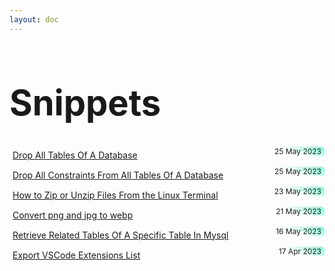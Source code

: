 ```yaml
---
layout: doc
---
```


<style>
    .article-list span {
      background: var(--vp-c-brand)
    }
    .article-list {
      padding-bottom: 1rem;
      padding-top: 1rem;
      border: 1px solid var(--vp-c-divider-light);
      border-radius: 5px;
      margin: 5px 0;
      padding: 5px;
      
    }
    .article-list:hover {
      box-shadow: 0 2px 8px rgb(0 0 0 / 33%);
    }
    .article-list span {
      background: rgb(120,255,214);
      background: linear-gradient(200deg, rgba(120,255,214,1) 0%, rgba(168,255,120,0) 60%);
    }
    .article-list .article-logo {
      margin: -5px;
      background: linear-gradient(90deg, rgba(255,255,255,1) 23%, rgba(255,255,255,0%) 98%) !important;
      position: relative;
      left: 5px;
    }
    .article-list .article-logo img {
      height: 30px !important;
      background-size: contain !important;
      background-repeat: no-repeat !important;
      background-position-y: bottom !important;
      background-position-x: right !important;
      border-radius:0;
      border-bottom-left-radius: 5px;
      padding: 2px;
      background: white;
      /* background: linear-gradient(145deg, rgba(120,255,214,1) 0%, rgba(168,255,120,0) 57%) !important; */
      position: relative;
      left: -5px;
    }
    
    .article-list a {
      display: flex;
      justify-content: left;
    }

    .border-t {
      border-top: solid 0.5px #bbb;
    }

    .article-list span {
      float: right;
      font-size: 12px;
      padding: 0 5px;
      border-radius: 0;
      margin: -5px;
      border-top-right-radius: 5px;
    }

    .title {
      line-height: 64px;
      font-size: 56px;
      color: var(--vp-c-yellow);
    }
    .rtl {
      direction: rtl
    }
</style>


<h1 class="title">Snippets</h1>

<div class="article-list text-center">
  <span>25 May 2023</span>
  <a href="/snippets/2023-05-25-drop-all-tables-of-a-database">Drop All Tables Of A Database</a>
</div>

<div class="article-list text-center">
  <span>25 May 2023</span>
  <a href="/snippets/2023-05-25-drop-all-constraints-from-all-tables-of-a-database">Drop All Constraints From All Tables Of A Database</a>
</div>


<div class="article-list text-center">
  <span>23 May 2023</span>
  <a href="/snippets/2023-05-23-how-to-zip-or-unzip-files-from-the-linux-terminal">How to Zip or Unzip Files From the Linux Terminal</a>
</div>

<div class="article-list text-center">
  <span>21 May 2023</span>
  <a href="/snippets/2023-05-21-convert-png-and-jpg-to-webp">Convert png and jpg to webp</a>
</div>

<div class="article-list text-center">
  <span>16 May 2023</span>
  <a href="/snippets/2023-05-16-retrieve-related-tables-of-a-specific-table-in-mysql">Retrieve Related Tables Of A Specific Table In Mysql</a>
</div>

<div class="article-list text-center">
  <span>17 Apr 2023</span>
  <a href="/snippets/2023-04-17-export-vscode-extensions-list">Export VSCode Extensions List</a>
</div>
